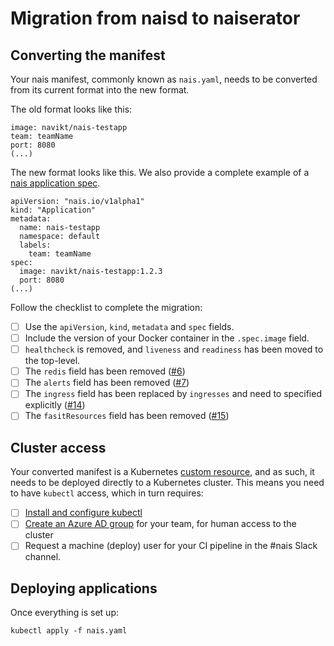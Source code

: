 # Migration from naisd to naiserator

## Converting the manifest

Your nais manifest, commonly known as `nais.yaml`, needs to be converted from its current format into the new format.

The old format looks like this:

```
image: navikt/nais-testapp
team: teamName
port: 8080
(...)
```

The new format looks like this. We also provide a complete example of a
[nais application spec](../examples/nais_example.yaml).

```
apiVersion: "nais.io/v1alpha1"
kind: "Application"
metadata:
  name: nais-testapp
  namespace: default
  labels:
    team: teamName
spec:
  image: navikt/nais-testapp:1.2.3
  port: 8080
(...)
```

Follow the checklist to complete the migration:

* [ ] Use the `apiVersion`, `kind`, `metadata` and `spec` fields.
* [ ] Include the version of your Docker container in the `.spec.image` field.
* [ ] `healthcheck` is removed, and `liveness` and `readiness` has been moved to the top-level.
* [ ] The `redis` field has been removed ([#6][i6])
* [ ] The `alerts` field has been removed ([#7][i7])
* [ ] The `ingress` field has been replaced by `ingresses` and need to specified explicitly ([#14][i14])
* [ ] The `fasitResources` field has been removed ([#15][i15])

## Cluster access

Your converted manifest is a Kubernetes
[custom resource](https://kubernetes.io/docs/concepts/extend-kubernetes/api-extension/custom-resources/),
and as such, it needs to be deployed directly to a Kubernetes cluster.
This means you need to have `kubectl` access, which in turn requires:

* [ ] [Install and configure kubectl](https://github.com/nais/doc/blob/master/documentation/dev-guide/README.md#install-kubectl)
* [ ] [Create an Azure AD group](https://github.com/navikt/IaC/tree/master/AAD%20Team) for your team, for human access to the cluster
* [ ] Request a machine (deploy) user for your CI pipeline in the #nais Slack channel.

## Deploying applications

Once everything is set up:

```
kubectl apply -f nais.yaml
```


[i6]: https://github.com/nais/naiserator/issues/6
[i7]: https://github.com/nais/naiserator/issues/7
[i14]: https://github.com/nais/naiserator/issues/14
[i15]: https://github.com/nais/naiserator/issues/15
